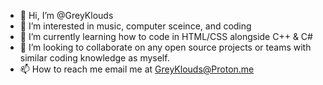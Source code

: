 - 👋 Hi, I’m @GreyKlouds
- 👀 I’m interested in music, computer sceince, and coding
- 🌱 I’m currently learning how to code in HTML/CSS alongside C++ & C#
- 💞️ I’m looking to collaborate on any open source projects or teams with similar coding knowledge as myself.
- 📫 How to reach me email me at GreyKlouds@Proton.me

<!---
GreyKlouds/GreyKlouds is a ✨ special ✨ repository because its `README.md` (this file) appears on your GitHub profile.
You can click the Preview link to take a look at your changes.
--->
